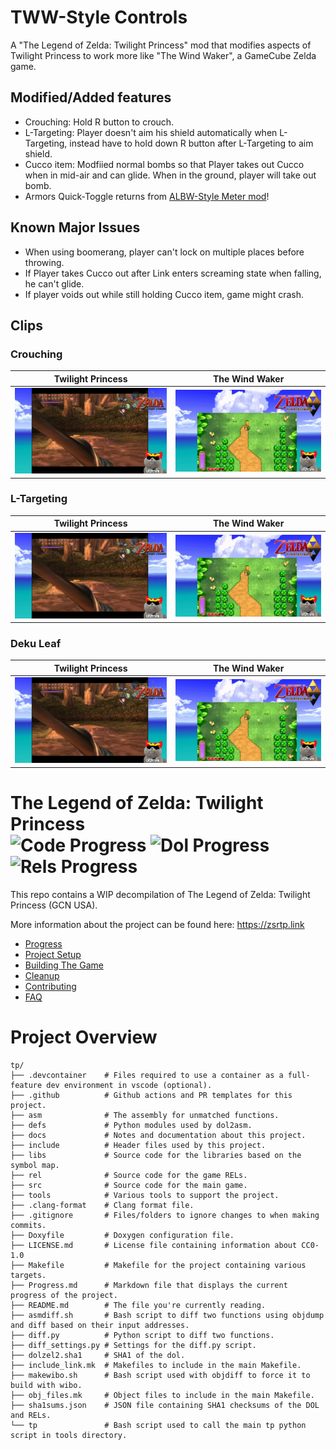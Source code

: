 # TWW-Style Controls
A "The Legend of Zelda: Twilight Princess" mod that modifies aspects of Twilight Princess to work more like "The Wind Waker", a GameCube Zelda game.

## Modified/Added features

* Crouching: Hold R button to crouch.
* L-Targeting: Player doesn't aim his shield automatically when L-Targeting, instead have to hold down R button after L-Targeting to aim shield.
* Cucco item: Modfiied normal bombs so that Player takes out Cucco when in mid-air and can glide. When in the ground, player will take out bomb.
* Armors Quick-Toggle returns from [ALBW-Style Meter mod](https://github.com/Captainkittyca2/TP_ALBWStyleMeter)!

## Known Major Issues
* When using boomerang, player can't lock on multiple places before throwing.
* If Player takes Cucco out after Link enters screaming state when falling, he can't glide.
* If player voids out while still holding Cucco item, game might crash.

## Clips
### Crouching
| Twilight Princess                            | The Wind Waker                            |
| ----------------------------------- | ----------------------------------- |
| ![](https://github.com/Captainkittyca2/TP_ALBWStyleMeter/blob/main/GIFs/BowTP.gif) | ![image](https://github.com/Captainkittyca2/TP_ALBWStyleMeter/blob/main/GIFs/BowALBW.gif) |
### L-Targeting
| Twilight Princess                            | The Wind Waker                            |
| ----------------------------------- | ----------------------------------- |
| ![](https://github.com/Captainkittyca2/TP_ALBWStyleMeter/blob/main/GIFs/BowTP.gif) | ![image](https://github.com/Captainkittyca2/TP_ALBWStyleMeter/blob/main/GIFs/BowALBW.gif) |
### Deku Leaf
| Twilight Princess                            | The Wind Waker                            |
| ----------------------------------- | ----------------------------------- |
| ![](https://github.com/Captainkittyca2/TP_ALBWStyleMeter/blob/main/GIFs/BowTP.gif) | ![image](https://github.com/Captainkittyca2/TP_ALBWStyleMeter/blob/main/GIFs/BowALBW.gif) |

# The Legend of Zelda: Twilight Princess <br /> ![Code Progress] ![Dol Progress] ![Rels Progress]
[Code Progress]: https://img.shields.io/endpoint?label=Code&url=https%3A%2F%2Fprogress.deco.mp%2Fdata%2Ftwilightprincess%2Fgcn_usa%2Fdefault%2F%3Fmode%3Dshield%26measure%3Dcode
[Dol Progress]: https://img.shields.io/endpoint?label=Dol&url=https%3A%2F%2Fprogress.deco.mp%2Fdata%2Ftwilightprincess%2Fgcn_usa%2Fdefault%2F%3Fmode%3Dshield%26measure%3Ddol
[Rels Progress]: https://img.shields.io/endpoint?label=Rels&url=https%3A%2F%2Fprogress.deco.mp%2Fdata%2Ftwilightprincess%2Fgcn_usa%2Fdefault%2F%3Fmode%3Dshield%26measure%3Drels

This repo contains a WIP decompilation of The Legend of Zelda: Twilight Princess (GCN USA).

More information about the project can be found here: https://zsrtp.link  

<!--ts-->
* [Progress](https://zsrtp.link/progress)
* [Project Setup](https://zsrtp.link/contribute/installation#set-up-dependencies)
* [Building The Game](https://zsrtp.link/contribute/installation#building)
* [Cleanup](https://zsrtp.link/contribute/installation#cleanup)
* [Contributing](https://zsrtp.link/contribute)
* [FAQ](https://zsrtp.link/about)
        
<!--te-->

Project Overview
=================
```
tp/
├── .devcontainer    # Files required to use a container as a full-feature dev environment in vscode (optional).
├── .github          # Github actions and PR templates for this project.
├── asm              # The assembly for unmatched functions.
├── defs             # Python modules used by dol2asm.
├── docs             # Notes and documentation about this project.
├── include          # Header files used by this project.
├── libs             # Source code for the libraries based on the symbol map.
├── rel              # Source code for the game RELs.
├── src              # Source code for the main game.
├── tools            # Various tools to support the project.
├── .clang-format    # Clang format file.
├── .gitignore       # Files/folders to ignore changes to when making commits.
├── Doxyfile         # Doxygen configuration file.
├── LICENSE.md       # License file containing information about CC0-1.0
├── Makefile         # Makefile for the project containing various targets.
├── Progress.md      # Markdown file that displays the current progress of the project.
├── README.md        # The file you're currently reading.
├── asmdiff.sh       # Bash script to diff two functions using objdump and diff based on their input addresses.
├── diff.py          # Python script to diff two functions.
├── diff_settings.py # Settings for the diff.py script.
├── dolzel2.sha1     # SHA1 of the dol.
├── include_link.mk  # Makefiles to include in the main Makefile.
├── makewibo.sh      # Bash script used with objdiff to force it to build with wibo.
├── obj_files.mk     # Object files to include in the main Makefile.
├── sha1sums.json    # JSON file containing SHA1 checksums of the DOL and RELs.
└── tp               # Bash script used to call the main tp python script in tools directory.
```
